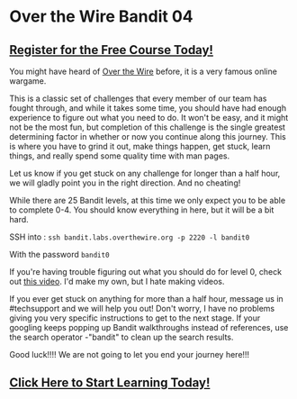 # Over the Wire Bandit 04
##  [Register for the Free Course Today!](https://roppers.thinkific.com/courses/computing-fundamentals)
You might have heard of [Over the Wire](http://overthewire.org/wargames/bandit/) before, it is a very famous online wargame. 

This is a classic set of challenges that every member of our team has fought through, and while it takes some time, you should have had enough experience to figure out what you need to do. It won't be easy, and it might not be the most fun, but completion of this challenge is the single greatest determining factor in whether or now you continue along this journey. This is where you have to grind it out, make things happen, get stuck, learn things, and really spend some quality time with man pages.

Let us know if you get stuck on any challenge for longer than a half hour, we will gladly point you in the right direction. And no cheating! 

While there are 25 Bandit levels, at this time we only expect you to be able to complete 0-4. You should know everything in here, but it will be a bit hard.

SSH into : ```ssh bandit.labs.overthewire.org -p 2220 -l bandit0```

With the password ```bandit0```

If you're having trouble figuring out what you should do for level 0, check out [this video](https://www.youtube.com/watch?v=2wozdVl3psY). I'd make my own, but I hate making videos. 

If you ever get stuck on anything for more than a half hour, message us in #techsupport and we will help you out! Don't worry, I have no problems giving you very specific instructions to get to the next stage. If your googling keeps popping up Bandit walkthroughs instead of references, use the search operator -"bandit" to clean up the search results.

Good luck!!!! We are not going to let you end your journey here!!!
##  [Click Here to Start Learning Today!](https://roppers.thinkific.com/courses/computing-fundamentals)

